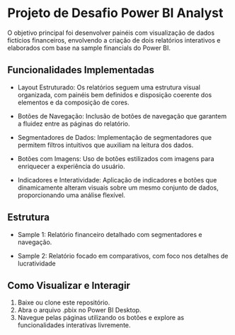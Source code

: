 # Projeto de Desafio Power BI Analyst
O objetivo principal foi desenvolver painéis com visualização de dados fictícios financeiros, envolvendo a criação de dois relatórios interativos e elaborados com base na sample financials do Power BI.

## Funcionalidades Implementadas

* Layout Estruturado: Os relatórios seguem uma estrutura visual organizada, com painéis bem definidos e disposição coerente dos elementos e da composição de cores.

* Botões de Navegação: Inclusão de botões de navegação que garantem a fluidez entre as páginas do relatório.

* Segmentadores de Dados: Implementação de segmentadores que permitem filtros intuitivos que auxiliam na leitura dos dados.

* Botões com Imagens: Uso de botões estilizados com imagens para enriquecer a experiência do usuário.

* Indicadores e Interatividade: Aplicação de indicadores e botões que dinamicamente alteram visuais sobre um mesmo conjunto de dados, proporcionando uma análise flexível.

## Estrutura

* Sample 1: Relatório financeiro detalhado com segmentadores e navegação.

* Sample 2: Relatório focado em comparativos, com foco nos detalhes de lucratividade

## Como Visualizar e Interagir

1. Baixe ou clone este repositório.
2. Abra o arquivo .pbix no Power BI Desktop.
3. Navegue pelas páginas utilizando os botões e explore as funcionalidades interativas livremente.
